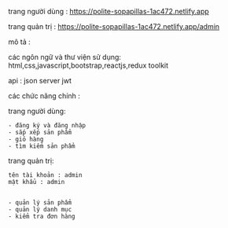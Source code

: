 trang người dùng : https://polite-sopapillas-1ac472.netlify.app

trang quản trị : https://polite-sopapillas-1ac472.netlify.app/admin


mô tả : 

các ngôn ngữ và thư viện sử dụng: html,css,javascript,bootstrap,reactjs,redux toolkit

api : json server jwt 



các chức năng chính : 

trang người dùng:

    - đăng ký và đăng nhập
    - sắp xếp sản phẩm
    - giỏ hàng
    - tìm kiếm sản phẩm



trang quản trị:

    tên tài khoản : admin
    mật khẩu : admin


    - quản lý sản phẩm
    - quản lý danh mục
    - kiểm tra đơn hàng
